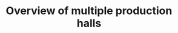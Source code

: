 ---
layout: article
title: Overview of multiple production halls 
description: 
  - This template offers an overview of the most important key figures of several production halls. This includes information such as the status of the individual lines and meta information on the current orders.
lang: en
weight: 1100
isDraft: false
ref: Overview-Multiple-Halls
category:
  - Production
  - Shopfloor
image: Overview-Multiple-Halls.png
image_thumbnail: Overview-Multiple-Halls_thumbnail.png
download: Overview-Multiple-Halls.pbmx
overview_description:
overview_benefits:
overview_data_sources:
---